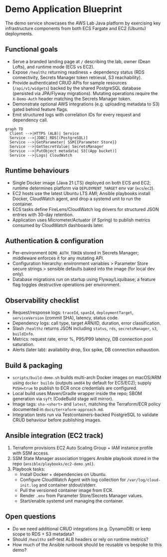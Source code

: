 # Demo Application Blueprint

The demo service showcases the AWS Lab Java platform by exercising key infrastructure components from both ECS Fargate and EC2 (Ubuntu) deployments.

## Functional goals

- Serve a branded landing page at `/` describing the lab, owner (Dean Lofts), and runtime mode (ECS vs EC2).
- Expose `/healthz` returning readiness + dependency status (RDS connectivity, Secrets Manager token retrieval, S3 reachability).
- Provide authenticated CRUD APIs for sample resources (`/api/v1/widgets`) backed by the shared PostgreSQL database (persisted via JPA/Flyway migrations). Mutating operations require the `X-Demo-Auth` header matching the Secrets Manager token.
- Demonstrate optional AWS integrations (e.g. uploading metadata to S3) gated behind feature flags.
- Emit structured logs with correlation IDs for every request and dependency call.

```mermaid
graph TD
  Client -->|HTTPS (ALB)| Service
  Service -->|JDBC| RDS[(PostgreSQL)]
  Service -->|GetParameter| SSM{{Parameter Store}}
  Service -->|GetSecretValue| SecretsManager
  Service -->|PutObject metadata| S3[(App bucket)]
  Service -->|Logs| CloudWatch
```

## Runtime behaviours

- Single Docker image (Java 21 LTS) deployed on both ECS and EC2; runtime determines platform via `DEPLOYMENT_TARGET` env var (`ecs`/`ec2`).
- EC2 hosts use the latest Ubuntu LTS AMI; Ansible playbooks install Docker, CloudWatch agent, and drop a systemd unit to run the container.
- ECS tasks define FireLens/CloudWatch log drivers for structured JSON entries with 30-day retention.
- Application uses Micrometer/Actuator (if Spring) to publish metrics consumed by CloudWatch dashboards later.

## Authentication & configuration

- Per-environment `DEMO_AUTH_TOKEN` stored in Secrets Manager; middleware enforces it for any mutating API.
- Configuration hierarchy: environment variables > Parameter Store secure strings > sensible defaults baked into the image (for local dev only).
- Database migrations run on startup using Flyway/Liquibase; a feature flag toggles destructive operations per environment.

## Observability checklist

- Request/response logs: `traceId`, `spanId`, `deploymentTarget`, `serviceVersion` (commit SHA), latency, status code.
- Dependency logs: call type, target ARN/ID, duration, error classification.
- Slash `/healthz` returns JSON including `status`, `rds`, `secretsManager`, `s3`, `buildInfo`.
- Metrics: request rate, error %, P95/P99 latency, DB connection pool saturation.
- Alerts (later lab): availability drop, 5xx spike, DB connection exhaustion.

## Build & packaging

- `scripts/build-demo.sh` builds multi-arch Docker images on macOS/ARM using `docker buildx` (outputs `amd64` by default for ECS/EC2); supply `PUSH=true` to publish to ECR once credentials are configured.
- Local build uses Maven/Gradle wrapper inside the repo; SBOM generation via `syft` (CodeBuild stage will mirror).
- Image tags: `sha-<short>` and `latest`, matching the Terraform/ECR policy documented in `docs/terraform-approach.md`.
- Integration tests run via Testcontainers-backed PostgreSQL to validate CRUD behaviour before publishing images.

## Ansible integration (EC2 track)

1. Terraform provisions EC2 Auto Scaling Group + IAM instance profile with SSM access.
2. SSM State Manager association triggers Ansible playbook stored in the repo (`ansible/playbooks/ec2-demo.yml`).
3. Playbook tasks:
   - Install Docker + dependencies on Ubuntu.
   - Configure CloudWatch Agent with log collection for `/var/log/cloud-init.log` and container stdout/stderr.
   - Pull the versioned container image from ECR.
   - Render `.env` from Parameter Store/Secrets Manager values.
   - Start/enable systemd unit managing the container.

## Open questions

- Do we need additional CRUD integrations (e.g. DynamoDB) or keep scope to RDS + S3 metadata?
- Should `/healthz` self-test ALB headers or rely on runtime metrics?
- How much of the Ansible runbook should be reusable vs bespoke to this demo?
